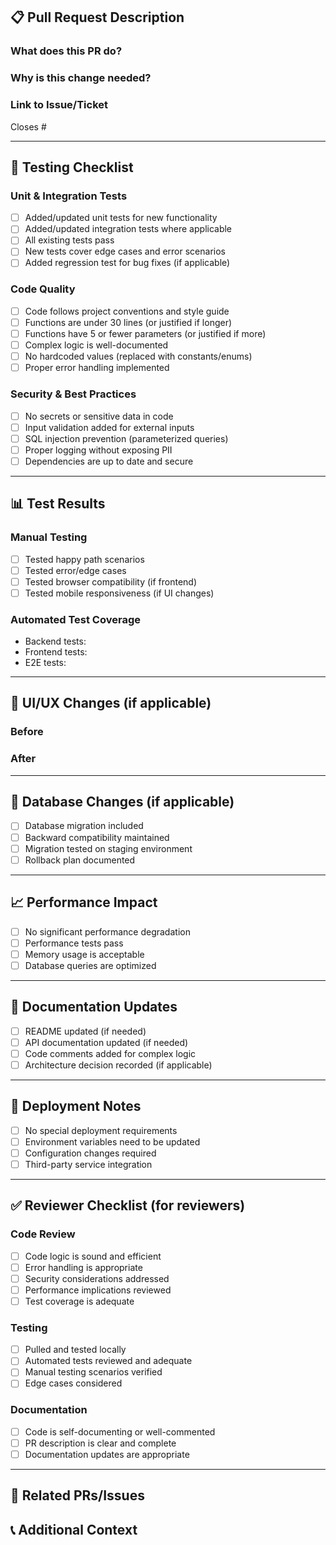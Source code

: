 ## 📋 Pull Request Description

### What does this PR do?
<!-- Briefly describe what changes this PR introduces -->

### Why is this change needed?
<!-- Explain the motivation behind this change -->

### Link to Issue/Ticket
<!-- Link to the issue or ticket this PR addresses -->
Closes #

---

## 🧪 Testing Checklist

### Unit & Integration Tests
- [ ] Added/updated unit tests for new functionality
- [ ] Added/updated integration tests where applicable
- [ ] All existing tests pass
- [ ] New tests cover edge cases and error scenarios
- [ ] Added regression test for bug fixes (if applicable)

### Code Quality
- [ ] Code follows project conventions and style guide
- [ ] Functions are under 30 lines (or justified if longer)
- [ ] Functions have 5 or fewer parameters (or justified if more)
- [ ] Complex logic is well-documented
- [ ] No hardcoded values (replaced with constants/enums)
- [ ] Proper error handling implemented

### Security & Best Practices
- [ ] No secrets or sensitive data in code
- [ ] Input validation added for external inputs
- [ ] SQL injection prevention (parameterized queries)
- [ ] Proper logging without exposing PII
- [ ] Dependencies are up to date and secure

---

## 📊 Test Results

### Manual Testing
<!-- Describe manual testing performed -->
- [ ] Tested happy path scenarios
- [ ] Tested error/edge cases
- [ ] Tested browser compatibility (if frontend)
- [ ] Tested mobile responsiveness (if UI changes)

### Automated Test Coverage
<!-- CI will automatically populate this, but you can add notes -->
- Backend tests: <!-- Will be updated by CI -->
- Frontend tests: <!-- Will be updated by CI -->
- E2E tests: <!-- Will be updated by CI -->

---

## 🎨 UI/UX Changes (if applicable)
<!-- Include screenshots or recordings of UI changes -->

### Before
<!-- Screenshot/recording of current state -->

### After
<!-- Screenshot/recording of new state -->

---

## 🔄 Database Changes (if applicable)
- [ ] Database migration included
- [ ] Backward compatibility maintained
- [ ] Migration tested on staging environment
- [ ] Rollback plan documented

---

## 📈 Performance Impact
<!-- Describe any performance implications -->
- [ ] No significant performance degradation
- [ ] Performance tests pass
- [ ] Memory usage is acceptable
- [ ] Database queries are optimized

---

## 📝 Documentation Updates
- [ ] README updated (if needed)
- [ ] API documentation updated (if needed)
- [ ] Code comments added for complex logic
- [ ] Architecture decision recorded (if applicable)

---

## 🚀 Deployment Notes
<!-- Any special deployment considerations -->
- [ ] No special deployment requirements
- [ ] Environment variables need to be updated
- [ ] Configuration changes required
- [ ] Third-party service integration

---

## ✅ Reviewer Checklist (for reviewers)

### Code Review
- [ ] Code logic is sound and efficient
- [ ] Error handling is appropriate
- [ ] Security considerations addressed
- [ ] Performance implications reviewed
- [ ] Test coverage is adequate

### Testing
- [ ] Pulled and tested locally
- [ ] Automated tests reviewed and adequate
- [ ] Manual testing scenarios verified
- [ ] Edge cases considered

### Documentation
- [ ] Code is self-documenting or well-commented
- [ ] PR description is clear and complete
- [ ] Documentation updates are appropriate

---

## 🔗 Related PRs/Issues
<!-- Link to related PRs or issues -->

## 📞 Additional Context
<!-- Any additional information for reviewers --> 